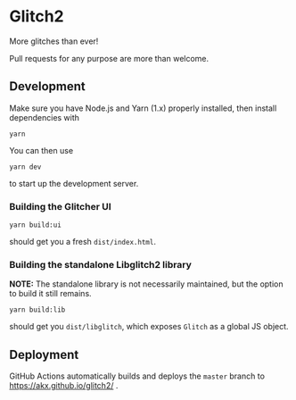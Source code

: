 # Glitch2

More glitches than ever!

Pull requests for any purpose are more than welcome.

## Development

Make sure you have Node.js and Yarn (1.x) properly installed, then install dependencies with

```
yarn
```

You can then use

```
yarn dev
```

to start up the development server.



### Building the Glitcher UI

```
yarn build:ui
```

should get you a fresh `dist/index.html`.

### Building the standalone Libglitch2 library

**NOTE:** The standalone library is not necessarily maintained, but the option to build it still remains.

```
yarn build:lib
```

should get you `dist/libglitch`, which exposes `Glitch` as a global JS object.

## Deployment

GitHub Actions automatically builds and deploys the `master` branch to https://akx.github.io/glitch2/ .